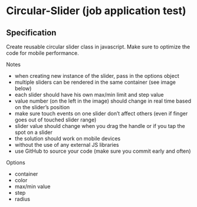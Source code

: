 # Circular-Slider (job application test)

## Specification

Create reusable circular slider class in javascript. Make sure to optimize the code for mobile performance.

Notes

- when creating new instance of the slider, pass in the options object
- multiple sliders can be rendered in the same container (see image below)
- each slider should have his own max/min limit and step value
- value number (on the left in the image) should change in real time based on the slider’s position
- make sure touch events on one slider don’t affect others (even if finger goes out of touched slider range)
- slider value should change when you drag the handle or if you tap the spot on a slider
- the solution should work on mobile devices
- without the use of any external JS libraries
- use GitHub to source your code (make sure you commit early and often)

Options

- container
- color
- max/min value
- step
- radius
